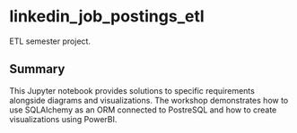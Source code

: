 # linkedin_job_postings_etl
ETL semester project. 

## Summary

This Jupyter notebook provides solutions to specific requirements alongside diagrams and visualizations. The workshop demonstrates how to use SQLAlchemy as an ORM connected to PostreSQL and how to create visualizations using PowerBI. 

